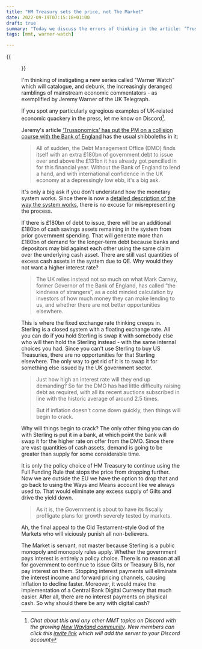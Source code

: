 ```yaml
---
title: "HM Treasury sets the price, not The Market"
date: 2022-09-19T07:15:18+01:00
draft: true
summary: "Today we discuss the errors of thinking in the article: ‘Trussonomics’ has put the PM on a collision course with the Bank of England"
tags: [mmt, warner-watch]

---
```


{{<figure src="flashing-light.jpg" alt="Warner Watch">}}

I'm thinking of instigating a new series called "Warner Watch" which will catalogue, and debunk, the increasingly deranged ramblings of mainstream economic commentators - as exemplified by Jeremy Warner of the UK Telegraph.

If you spot any particularly egregious examples of UK-related economic quackery in the press, let me know on Discord[^1]. 

Jeremy's article [‘Trussonomics’ has put the PM on a collision course with the Bank of England][1] has the usual shibboleths in it:

> All of sudden, the Debt Management Office (DMO) finds itself with an extra £180bn of government debt to issue over and above the £131bn it has already got pencilled in for this financial year. Without the Bank of England to lend a hand, and with international confidence in the UK economy at a depressingly low ebb, it's a big ask.

It's only a big ask if you don't understand how the monetary system works. Since there is now a [detailed description of the way the system works][2], there is no excuse for misrepresenting the process.

If there is £180bn of debt to issue, there will be an additional £180bn of cash savings assets remaining in the system from prior government spending. That will generate more than £180bn of demand for the longer-term debt because banks and depositors may bid against each other using the same claim over the underlying cash asset. There are still vast quantities of excess cash assets in the system due to QE. Why would they not want a higher interest rate? 

> The UK relies instead not so much on what Mark Carney, former Governor of the Bank of England, has called “the kindness of strangers”, as a cold minded calculation by investors of how much money they can make lending to us, and whether there are not better opportunities elsewhere.

This is where the fixed exchange rate thinking creeps in. Sterling is a closed system with a floating exchange rate. All you can do if you hold Sterling is swap it with somebody else who will then hold the Sterling instead - with the same internal choices you had. Since you can't use Sterling to buy US Treasuries, there are no opportunities for that Sterling elsewhere. The only way to get rid of it is to swap it for something else issued by the UK government sector.

> Just how high an interest rate will they end up demanding? So far the DMO has had little difficulty raising debt as required, with all its recent auctions subscribed in line with the historic average of around 2.5 times.
> 
> But if inflation doesn't come down quickly, then things will begin to crack.

Why will things begin to crack? The only other thing you can do with Sterling is put it in a bank, at which point the bank will swap it for the higher rate on offer from the DMO. Since there are vast quantities of cash assets, demand is going to be greater than supply for some considerable time.

It is only the policy choice of HM Treasury to continue using the Full Funding Rule that stops the price from dropping further. Now we are outside the EU we have the option to drop that and go back to using the Ways and Means account like we always used to. That would eliminate any excess supply of Gilts and drive the yield down. 

> As it is, the Government is about to have its fiscally profligate plans for growth severely tested by markets.

Ah, the final appeal to the Old Testament-style God of the Markets who will viciously punish all non-believers.

The Market is servant, not master because Sterling is a public monopoly and monopoly rules apply. Whether the government pays interest is entirely a policy choice. There is no reason at all for government to continue to issue Gilts or Treasury Bills, nor pay interest on them. Stopping interest payments will eliminate the interest income and forward pricing channels, causing inflation to decline faster. Moreover, it would make the implementation of a Central Bank Digital Currency that much easier. After all, there are no interest payments on physical cash. So why should there be any with digital cash? 

[^1]: _Chat about this and any other MMT topics on Discord with the growing [New Wayland community](https://discord.com). New members can click this [invite link](https://discord.gg/JN6HKUd) which will add the server to your Discord account_

[1]: https://archive.ph/rivWc
[2]: https://gimms.org.uk/2021/02/21/an-accounting-model-of-the-uk-exchequer/

